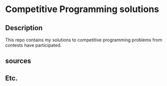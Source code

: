 # Competitive Programming solutions

## Description

This repo contains my solutions to competitive programming problems from contests have participated.

## sources

## Etc.
